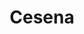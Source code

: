 ---
title: Cesena
date: 
draft: false

# descripcion
description : Aro de plata con piedra cubic

materials: Plata 925

color: Multicolor

dimensions: 2,7cm (largo)

code: 01-16-0336

type: "Aros"

categories: []

price: $5.470,00

price_eftvo: $4.650,00

# Images
# first image will be shown in the product page
images:
  # - image: "images/path_to_image"
  # La ubicacion de las imagenes es imagenes/Aros/Aros.Cubic/01-16-0336-cesena
  - image: "./images/aros/cubic/01-16-0336-florcita-colgante-multicolor_a.JPG"
  - image: "./images/aros/cubic/01-16-0336-florcita-colgante-multicolor_b.JPG"
---